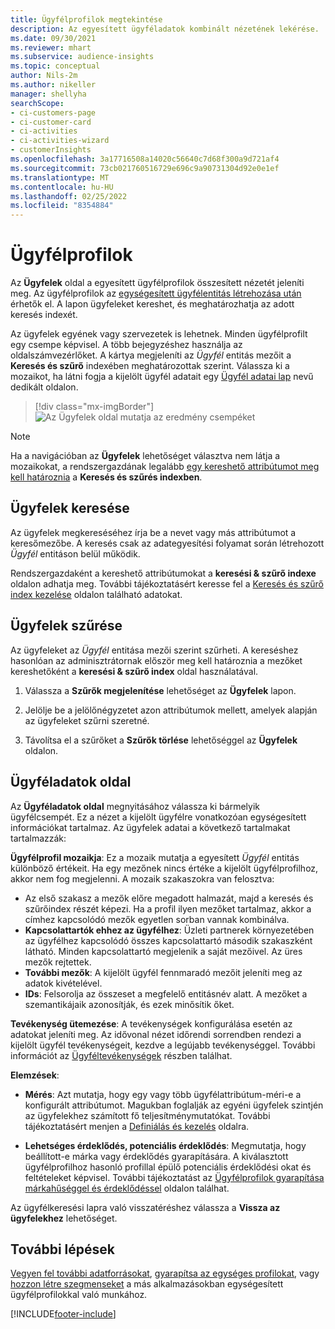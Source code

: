 ```yaml
---
title: Ügyfélprofilok megtekintése
description: Az egyesített ügyféladatok kombinált nézetének lekérése.
ms.date: 09/30/2021
ms.reviewer: mhart
ms.subservice: audience-insights
ms.topic: conceptual
author: Nils-2m
ms.author: nikeller
manager: shellyha
searchScope:
- ci-customers-page
- ci-customer-card
- ci-activities
- ci-activities-wizard
- customerInsights
ms.openlocfilehash: 3a17716508a14020c56640c7d68f300a9d721af4
ms.sourcegitcommit: 73cb021760516729e696c9a90731304d92e0e1ef
ms.translationtype: MT
ms.contentlocale: hu-HU
ms.lasthandoff: 02/25/2022
ms.locfileid: "8354884"
---
```

# <a name="customer-profiles"></a>Ügyfélprofilok

Az **Ügyfelek** oldal a egyesített ügyfélprofilok összesített nézetét jeleníti meg. Az ügyfélprofilok az [egységesített ügyfélentitás létrehozása után](data-unification.md) érhetők el. A lapon ügyfeleket kereshet, és meghatározhatja az adott keresés indexét.

Az ügyfelek egyének vagy szervezetek is lehetnek. Minden ügyfélprofilt egy csempe képvisel. A több bejegyzéshez használja az oldalszámvezérlőket. A kártya megjeleníti az *Ügyfél* entitás mezőit a **Keresés és szűrő** indexében meghatározottak szerint. Válassza ki a mozaikot, ha látni fogja a kijelölt ügyfél adatait egy [Ügyfél adatai lap](customer-profiles.md#customer-details-page) nevű dedikált oldalon.

> [!div class="mx-imgBorder"] 
> ![Az Ügyfelek oldal mutatja az eredmény csempéket](media/customers-page-result-tiles-B2C.png "Az Ügyfelek oldal mutatja az eredmény csempéket")

> [!NOTE]
> Ha a navigációban az **Ügyfelek** lehetőséget választva nem látja a mozaikokat, a rendszergazdának legalább [egy kereshető attribútumot meg kell határoznia](search-filter-index.md) a **Keresés és szűrés indexben**.

## <a name="search-for-customers"></a>Ügyfelek keresése

Az ügyfelek megkereséséhez írja be a nevet vagy más attribútumot a keresőmezőbe. A keresés csak az adategyesítési folyamat során létrehozott _Ügyfél_ entitáson belül működik.

Rendszergazdaként a kereshető attribútumokat a **keresési & szűrő indexe** oldalon adhatja meg. További tájékoztatásért keresse fel a [Keresés és szűrő index kezelése](search-filter-index.md) oldalon található adatokat.

## <a name="filter-customers"></a>Ügyfelek szűrése

Az ügyfeleket az _Ügyfél_ entitása mezői szerint szűrheti. A kereséshez hasonlóan az adminisztrátornak először meg kell határoznia a mezőket kereshetőként a **keresési & szűrő index** oldal használatával.

1. Válassza a **Szűrők megjelenítése** lehetőséget az **Ügyfelek** lapon.

1. Jelölje be a jelölőnégyzetet azon attribútumok mellett, amelyek alapján az ügyfeleket szűrni szeretné.

1. Távolítsa el a szűrőket a **Szűrők törlése** lehetőséggel az **Ügyfelek** oldalon.

## <a name="customer-details-page"></a>Ügyféladatok oldal

Az **Ügyféladatok oldal** megnyitásához válassza ki bármelyik ügyfélcsempét. Ez a nézet a kijelölt ügyfélre vonatkozóan egységesített információkat tartalmaz. Az ügyfelek adatai a következő tartalmakat tartalmazzák:

**Ügyfélprofil mozaikja**: Ez a mozaik mutatja a egyesített _Ügyfél_ entitás különböző értékeit. Ha egy mezőnek nincs értéke a kijelölt ügyfélprofilhoz, akkor nem fog megjelenni. A mozaik szakaszokra van felosztva:  
  - Az első szakasz a mezők előre megadott halmazát, majd a keresés és szűrőindex részét képezi. Ha a profil ilyen mezőket tartalmaz, akkor a címhez kapcsolódó mezők egyetlen sorban vannak kombinálva. 
  - **Kapcsolattartók ehhez az ügyfélhez**: Üzleti partnerek környezetében az ügyfélhez kapcsolódó összes kapcsolattartó második szakaszként látható. Minden kapcsolattartó megjelenik a saját mezőivel. Az üres mezők rejtettek.
  - **További mezők**: A kijelölt ügyfél fennmaradó mezőit jeleníti meg az adatok kivételével. 
  - **IDs**: Felsorolja az összeset a megfelelő entitásnév alatt. A mezőket a szemantikájaik azonosítják, és ezek minősítik őket.

**Tevékenység ütemezése**: A tevékenységek konfigurálása esetén az adatokat jeleníti meg. Az idővonal nézet időrendi sorrendben rendezi a kijelölt ügyfél tevékenységeit, kezdve a legújabb tevékenységgel. További információt az [Ügyféltevékenységek](activities.md) részben találhat.

**Elemzések**:  
  - **Mérés**: Azt mutatja, hogy egy vagy több ügyfélattribútum-méri-e a konfigurált attribútumot. Magukban foglalják az egyéni ügyfelek szintjén az ügyfelekhez számított fő teljesítménymutatókat. További tájékoztatásért menjen a [Definiálás és kezelés](measures.md) oldalra.

  - **Lehetséges érdeklődés, potenciális érdeklődés**: Megmutatja, hogy beállított-e márka vagy érdeklődés gyarapítására. A kiválasztott ügyfélprofilhoz hasonló profillal épülő potenciális érdeklődési okat és feltételeket képvisel. További tájékoztatást az [Ügyfélprofilok gyarapítása márkahűséggel és érdeklődéssel](enrichment-microsoft.md) oldalon találhat.

Az ügyfélkeresési lapra való visszatéréshez válassza a **Vissza az ügyfelekhez** lehetőséget.

## <a name="next-steps"></a>További lépések

[Vegyen fel további adatforrásokat](data-sources.md), [gyarapítsa az egységes profilokat](enrichment-hub.md), vagy [hozzon létre szegmenseket](segments.md) a más alkalmazásokban egységesített ügyfélprofilokkal való munkához.


[!INCLUDE[footer-include](../includes/footer-banner.md)]
